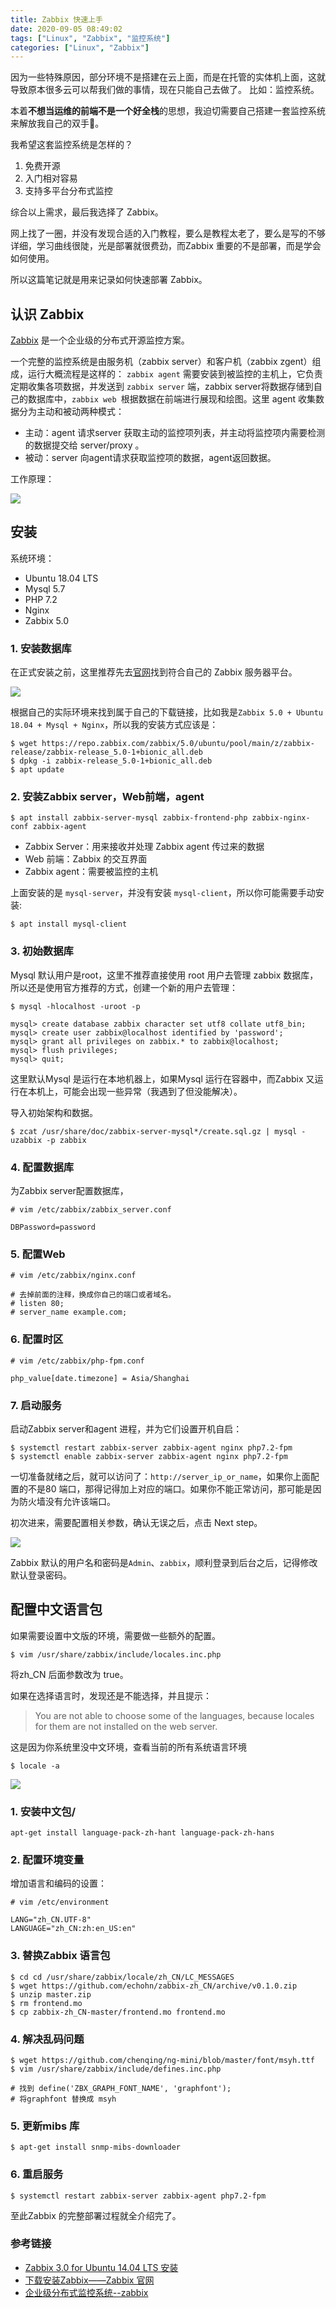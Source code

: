 ```yaml
---
title: Zabbix 快速上手
date: 2020-09-05 08:49:02
tags: ["Linux", "Zabbix", "监控系统"]
categories: ["Linux", "Zabbix"]
---
```


因为一些特殊原因，部分环境不是搭建在云上面，而是在托管的实体机上面，这就导致原本很多云可以帮我们做的事情，现在只能自己去做了。
比如：监控系统。

本着**不想当运维的前端不是一个好全栈**的思想，我迫切需要自己搭建一套监控系统来解放我自己的双手👐️。

<!-- more -->

我希望这套监控系统是怎样的？
1. 免费开源
2. 入门相对容易
3. 支持多平台分布式监控

综合以上需求，最后我选择了 Zabbix。

网上找了一圈，并没有发现合适的入门教程，要么是教程太老了，要么是写的不够详细，学习曲线很陡，光是部署就很费劲，而Zabbix 重要的不是部署，而是学会如何使用。

所以这篇笔记就是用来记录如何快速部署 Zabbix。

## 认识 Zabbix
[Zabbix](https://www.zabbix.com/) 是一个企业级的分布式开源监控方案。

一个完整的监控系统是由服务机（zabbix server）和客户机（zabbix zgent）组成，运行大概流程是这样的：
 `zabbix agent` 需要安装到被监控的主机上，它负责定期收集各项数据，并发送到 `zabbix server` 端，zabbix server将数据存储到自己的数据库中，`zabbix web `根据数据在前端进行展现和绘图。这里 agent 收集数据分为主动和被动两种模式：
* 主动：agent 请求server 获取主动的监控项列表，并主动将监控项内需要检测的数据提交给 server/proxy 。
* 被动：server 向agent请求获取监控项的数据，agent返回数据。

工作原理：

![](https://cdn.jsdelivr.net/gh/0xAiKang/CDN/blog/images/20200905083643.png)

## 安装
系统环境：
* Ubuntu 18.04 LTS
* Mysql 5.7
* PHP 7.2
* Nginx 
* Zabbix 5.0

### 1. 安装数据库
在正式安装之前，这里推荐先去[官网](https://www.zabbix.com/cn/download)找到符合自己的 Zabbix 服务器平台。

![](https://cdn.jsdelivr.net/gh/0xAiKang/CDN/blog/images/20200902093733.png)

根据自己的实际环境来找到属于自己的下载链接，比如我是`Zabbix 5.0 + Ubuntu 18.04 + Mysql + Nginx`，所以我的安装方式应该是：

```
$ wget https://repo.zabbix.com/zabbix/5.0/ubuntu/pool/main/z/zabbix-release/zabbix-release_5.0-1+bionic_all.deb
$ dpkg -i zabbix-release_5.0-1+bionic_all.deb
$ apt update
```

### 2. 安装Zabbix server，Web前端，agent
```
$ apt install zabbix-server-mysql zabbix-frontend-php zabbix-nginx-conf zabbix-agent
```
* Zabbix Server：用来接收并处理 Zabbix agent 传过来的数据
* Web 前端：Zabbix 的交互界面
* Zabbix agent：需要被监控的主机

上面安装的是 `mysql-server`，并没有安装 `mysql-client`，所以你可能需要手动安装:
```
$ apt install mysql-client
```

### 3. 初始数据库
Mysql 默认用户是root，这里不推荐直接使用 root 用户去管理 zabbix 数据库，所以还是使用官方推荐的方式，创建一个新的用户去管理：

```
$ mysql -hlocalhost -uroot -p

mysql> create database zabbix character set utf8 collate utf8_bin;
mysql> create user zabbix@localhost identified by 'password';
mysql> grant all privileges on zabbix.* to zabbix@localhost;
mysql> flush privileges;
mysql> quit;
```
这里默认Mysql 是运行在本地机器上，如果Mysql 运行在容器中，而Zabbix 又运行在本机上，可能会出现一些异常（我遇到了但没能解决）。

导入初始架构和数据。
```
$ zcat /usr/share/doc/zabbix-server-mysql*/create.sql.gz | mysql -uzabbix -p zabbix
```

### 4. 配置数据库
为Zabbix server配置数据库，

```
# vim /etc/zabbix/zabbix_server.conf

DBPassword=password
```

### 5. 配置Web 
```
# vim /etc/zabbix/nginx.conf

# 去掉前面的注释，换成你自己的端口或者域名。
# listen 80;
# server_name example.com;
```

### 6. 配置时区

```
# vim /etc/zabbix/php-fpm.conf

php_value[date.timezone] = Asia/Shanghai
```

### 7. 启动服务

启动Zabbix server和agent 进程，并为它们设置开机自启：
```
$ systemctl restart zabbix-server zabbix-agent nginx php7.2-fpm
$ systemctl enable zabbix-server zabbix-agent nginx php7.2-fpm
```

一切准备就绪之后，就可以访问了：`http://server_ip_or_name`，如果你上面配置的不是80 端口，那得记得加上对应的端口。如果你不能正常访问，那可能是因为防火墙没有允许该端口。

初次进来，需要配置相关参数，确认无误之后，点击 Next step。

![](https://cdn.jsdelivr.net/gh/0xAiKang/CDN/blog/images/20200902105706.png)

Zabbix 默认的用户名和密码是`Admin`、`zabbix`，顺利登录到后台之后，记得修改默认登录密码。

## 配置中文语言包
如果需要设置中文版的环境，需要做一些额外的配置。

```
$ vim /usr/share/zabbix/include/locales.inc.php
```
将zh_CN 后面参数改为 true。

如果在选择语言时，发现还是不能选择，并且提示：

> You are not able to choose some of the languages, because locales for them are not installed on the web server.

这是因为你系统里没中文环境，查看当前的所有系统语言环境
```
$ locale -a 
```

![](https://cdn.jsdelivr.net/gh/0xAiKang/CDN/blog/images/20200902110702.png)

### 1. 安装中文包/
```
apt-get install language-pack-zh-hant language-pack-zh-hans
```

### 2. 配置环境变量
增加语言和编码的设置：
```
# vim /etc/environment

LANG="zh_CN.UTF-8"
LANGUAGE="zh_CN:zh:en_US:en"
```

### 3. 替换Zabbix 语言包
```
$ cd cd /usr/share/zabbix/locale/zh_CN/LC_MESSAGES
$ wget https://github.com/echohn/zabbix-zh_CN/archive/v0.1.0.zip
$ unzip master.zip
$ rm frontend.mo
$ cp zabbix-zh_CN-master/frontend.mo frontend.mo
```

### 4. 解决乱码问题

```
$ wget https://github.com/chenqing/ng-mini/blob/master/font/msyh.ttf
$ vim /usr/share/zabbix/include/defines.inc.php

# 找到 define('ZBX_GRAPH_FONT_NAME', 'graphfont');
# 将graphfont 替换成 msyh
```

### 5. 更新mibs 库

```
$ apt-get install snmp-mibs-downloader
```

### 6. 重启服务
```
$ systemctl restart zabbix-server zabbix-agent php7.2-fpm
```

至此Zabbix 的完整部署过程就全介绍完了。

### 参考链接
* [Zabbix 3.0 for Ubuntu 14.04 LTS 安装](https://www.cnblogs.com/zangdalei/p/5712951.html)
* [下载安装Zabbix——Zabbix 官网](https://www.zabbix.com/cn/download?zabbix=5.0&os_distribution=ubuntu&os_version=18.04_bionic&db=mysql&ws=nginx)
* [企业级分布式监控系统--zabbix](https://yq.aliyun.com/articles/611489)